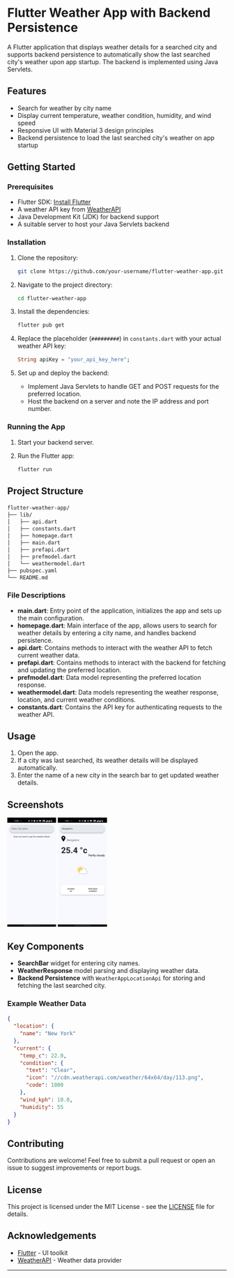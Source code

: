 # Flutter Weather App with Backend Persistence

A Flutter application that displays weather details for a searched city and supports backend persistence to automatically show the last searched city's weather upon app startup. The backend is implemented using Java Servlets.

## Features

- Search for weather by city name
- Display current temperature, weather condition, humidity, and wind speed
- Responsive UI with Material 3 design principles
- Backend persistence to load the last searched city's weather on app startup

## Getting Started

### Prerequisites

- Flutter SDK: [Install Flutter](https://flutter.dev/docs/get-started/install)
- A weather API key from [WeatherAPI](https://www.weatherapi.com/)
- Java Development Kit (JDK) for backend support
- A suitable server to host your Java Servlets backend

### Installation

1. Clone the repository:

    ```bash
    git clone https://github.com/your-username/flutter-weather-app.git
    ```

2. Navigate to the project directory:

    ```bash
    cd flutter-weather-app
    ```

3. Install the dependencies:

    ```bash
    flutter pub get
    ```

4. Replace the placeholder (`#########`) in `constants.dart` with your actual weather API key:

    ```dart
    String apiKey = "your_api_key_here";
    ```

5. Set up and deploy the backend:
    - Implement Java Servlets to handle GET and POST requests for the preferred location.
    - Host the backend on a server and note the IP address and port number.

### Running the App

1. Start your backend server.

2. Run the Flutter app:

    ```bash
    flutter run
    ```

## Project Structure

```
flutter-weather-app/
├── lib/
│   ├── api.dart
│   ├── constants.dart
│   ├── homepage.dart
│   ├── main.dart
│   ├── prefapi.dart
│   ├── prefmodel.dart
│   └── weathermodel.dart
├── pubspec.yaml
└── README.md
```

### File Descriptions

- **main.dart**: Entry point of the application, initializes the app and sets up the main configuration.
- **homepage.dart**: Main interface of the app, allows users to search for weather details by entering a city name, and handles backend persistence.
- **api.dart**: Contains methods to interact with the weather API to fetch current weather data.
- **prefapi.dart**: Contains methods to interact with the backend for fetching and updating the preferred location.
- **prefmodel.dart**: Data model representing the preferred location response.
- **weathermodel.dart**: Data models representing the weather response, location, and current weather conditions.
- **constants.dart**: Contains the API key for authenticating requests to the weather API.

## Usage

1. Open the app.
2. If a city was last searched, its weather details will be displayed automatically.
3. Enter the name of a new city in the search bar to get updated weather details.

## Screenshots

<img src="screenshots/homepage.jpeg" height="250">
<img src="screenshots/weather_details.jpeg" height="250">

## Key Components

- **SearchBar** widget for entering city names.
- **WeatherResponse** model parsing and displaying weather data.
- **Backend Persistence** with `WeatherAppLocationApi` for storing and fetching the last searched city.

### Example Weather Data

```json
{
  "location": {
    "name": "New York"
  },
  "current": {
    "temp_c": 22.0,
    "condition": {
      "text": "Clear",
      "icon": "//cdn.weatherapi.com/weather/64x64/day/113.png",
      "code": 1000
    },
    "wind_kph": 10.0,
    "humidity": 55
  }
}
```

## Contributing

Contributions are welcome! Feel free to submit a pull request or open an issue to suggest improvements or report bugs.

## License

This project is licensed under the MIT License - see the [LICENSE](LICENSE) file for details.

## Acknowledgements

- [Flutter](https://flutter.dev/) - UI toolkit
- [WeatherAPI](https://www.weatherapi.com/) - Weather data provider

---